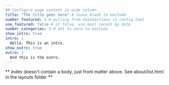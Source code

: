 ```yaml
---
## Configure page content in wide column
title: "The title goes here" # leave blank to exclude
number_featured: 1 # pulling from mainSections in config.toml
use_featured: false # if false, use most recent by date
number_categories: 3 # set to zero to exclude
show_intro: true
intro: |
  Hello. This is an intro. 
show_outro: true
outro: |
  And this is the outro.
---
```


** index doesn't contain a body, just front matter above.
See about/list.html in the layouts folder **
